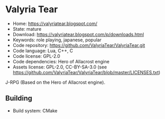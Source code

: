 # Valyria Tear

- Home: https://valyriatear.blogspot.com/
- State: mature
- Download: https://valyriatear.blogspot.com/p/downloads.html
- Keywords: role playing, japanese, popular
- Code repository: https://github.com/ValyriaTear/ValyriaTear.git
- Code language: Lua, C++, C
- Code license: GPL-2.0
- Code dependencies: Hero of Allacrost engine
- Assets license: GPL-2.0, CC-BY-SA-3.0 (see https://github.com/ValyriaTear/ValyriaTear/blob/master/LICENSES.txt)

J-RPG (Based on the Hero of Allacrost engine).

## Building

- Build system: CMake
